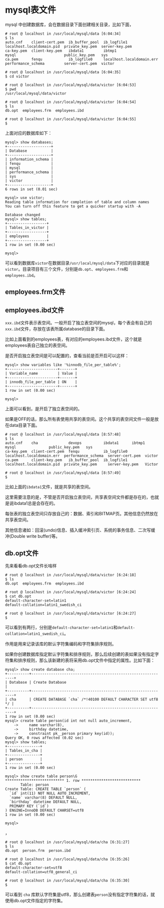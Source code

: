 # mysql表文件 #

mysql 中创建数据库，会在数据目录下面创建相关目录，比如下面，

```shell
# root @ localhost in /usr/local/mysql/data [6:04:34] 
$ ls
auto.cnf    client-cert.pem  ib_buffer_pool  ib_logfile1                localhost.localdomain.pid  private_key.pem  server-key.pem
ca-key.pem  client-key.pem   ibdata1         ibtmp1                     mysql                      public_key.pem   sys
ca.pem      fenqu            ib_logfile0     localhost.localdomain.err  performance_schema         server-cert.pem  victor

# root @ localhost in /usr/local/mysql/data [6:04:35] 
$ cd victor

# root @ localhost in /usr/local/mysql/data/victor [6:04:53] 
$ pwd
/usr/local/mysql/data/victor

# root @ localhost in /usr/local/mysql/data/victor [6:04:54] 
$ ls
db.opt  employees.frm  employees.ibd

# root @ localhost in /usr/local/mysql/data/victor [6:04:55] 
$       
```
上面对应的数据库如下：
```shell
mysql> show databases;
+--------------------+
| Database           |
+--------------------+
| information_schema |
| fenqu              |
| mysql              |
| performance_schema |
| sys                |
| victor             |
+--------------------+
6 rows in set (0.01 sec)

mysql> use victor;
Reading table information for completion of table and column names
You can turn off this feature to get a quicker startup with -A

Database changed
mysql> show tables;
+------------------+
| Tables_in_victor |
+------------------+
| employees        |
+------------------+
1 row in set (0.00 sec)

mysql> 
```
可以看到数据库`victor`在数据目录`/usr/local/mysql/data`下对应的目录就是`victor`。目录项目有三个文件，分别是`db.opt`、`employees.frm`和`employees.ibd`。

## employees.frm文件 ##
## employees.ibd文件 ##

`xxx.ibd`文件表示表空间。一般开启了独立表空间的mysql，每个表会有自己的`xxx.ibd`文件，存放在该表所属database的目录下面。

比如上面看到的employees表，有对应的employees.ibd文件，这个就是employees表自己独立的表空间。

是否开启独立表空间是可以配置的，查看当前是否开启可以这样：
```shell
mysql> show variables like '%innodb_file_per_table%';
+-----------------------+-------+
| Variable_name         | Value |
+-----------------------+-------+
| innodb_file_per_table | ON    |
+-----------------------+-------+
1 row in set (0.00 sec)

mysql> 
```
上面可以看到，是开启了独立表空间的。

如果是OFF的话，那么所有表使用共享的表空间。这个共享的表空间文件一般是放在data目录下面。

	# root @ localhost in /usr/local/mysql/data [8:57:48] 
	$ ls
	auto.cnf    cha              devops          ibdata1      ibtmp1                     mysql               public_key.pem   sys
	ca-key.pem  client-cert.pem  fenqu           ib_logfile0  localhost.localdomain.err  performance_schema  server-cert.pem  victor
	ca.pem      client-key.pem   ib_buffer_pool  ib_logfile1  localhost.localdomain.pid  private_key.pem     server-key.pem   Victor
	
	# root @ localhost in /usr/local/mysql/data [8:57:49] 
	$ 

比如上面的`ibdata1`文件，就是共享的表空间。

这里需要注意的是，不管是否开启独立表空间，共享表空间文件都是存在的，也就是说ibdata1总是会存在的。

每张表的独立表空间只存放自己的：数据、索引和BITMAP页。其他信息仍然放在共享表空间。

其他信息诸如：回滚(undo)信息、插入缓冲索引页、系统的事务信息、二次写缓冲(Double write buffer)等。



## db.opt文件 ##

先来看看db.opt文件长啥样

	# root @ localhost in /usr/local/mysql/data/victor [6:24:18] 
	$ ls
	db.opt  employees.frm  employees.ibd
	
	# root @ localhost in /usr/local/mysql/data/victor [6:24:24] 
	$ cat db.opt 
	default-character-set=latin1
	default-collation=latin1_swedish_ci
	
	# root @ localhost in /usr/local/mysql/data/victor [6:24:27] 
	$ 

可以看到有两行，分别是`default-character-set=latin1`和`default-collation=latin1_swedish_ci`。

作用是用来记录该库的默认字符集编码和字符集排序规则。

如果你创建数据库指定默认字符集和排序规则，那么后续创建的表如果没有指定字符集和排序规则，那么该新建的表将采用db.opt文件中指定的属性。比如下面：

	mysql> show create database cha;
	+----------+--------------------------------------------------------------+
	| Database | Create Database                                              |
	+----------+--------------------------------------------------------------+
	| cha      | CREATE DATABASE `cha` /*!40100 DEFAULT CHARACTER SET utf8 */ |
	+----------+--------------------------------------------------------------+
	1 row in set (0.00 sec)
	mysql> create table person(id int not null auto_increment,
	    ->     name varchar(8),
	    ->     birthday datetime,
	    ->     constraint pk__person primary key(id));
	Query OK, 0 rows affected (0.02 sec)		
	mysql> show tables;
	+---------------+
	| Tables_in_cha |
	+---------------+
	| person        |
	+---------------+
	1 row in set (0.00 sec)
	
	mysql> show create table person\G
	*************************** 1. row ***************************
	       Table: person
	Create Table: CREATE TABLE `person` (
	  `id` int(11) NOT NULL AUTO_INCREMENT,
	  `name` varchar(8) DEFAULT NULL,
	  `birthday` datetime DEFAULT NULL,
	  PRIMARY KEY (`id`)
	) ENGINE=InnoDB DEFAULT CHARSET=utf8
	1 row in set (0.00 sec)
	
	mysql> 
，

	# root @ localhost in /usr/local/mysql/data/cha [6:31:27] 
	$ ls
	db.opt  person.frm  person.ibd
	
	# root @ localhost in /usr/local/mysql/data/cha [6:35:26] 
	$ cat db.opt
	default-character-set=utf8
	default-collation=utf8_general_ci
	
	# root @ localhost in /usr/local/mysql/data/cha [6:35:30] 
	$ 

可以看到 `cha` 库默认字符集是utf8，那么创建表`person`没有指定字符集的话，就使用db.opt文件指定的字符集。